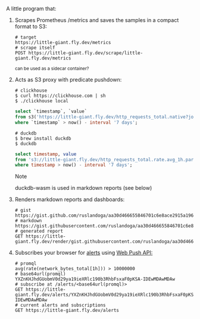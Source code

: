 A little program that:

1. Scrapes Prometheus /metrics and saves the samples in a compact format to S3:
   
   ```shell
   # target
   https://little-giant.fly.dev/metrics
   # scrape itself
   POST https://little-giant.fly.dev/scrape/little-giant.fly.dev/metrics
   ```
   <sup>can be used as a sidecar container?</sup>
   
1. Acts as S3 proxy with predicate pushdown:

   ```shell
   # clickhouse
   $ curl https://clickhouse.com | sh
   $ ./clickhouse local
   ```
   ```sql
   select `timestamp`, `value`
   from s3('https://little-giant.fly.dev/http_requests_total.native?job=webserver')
   where `timestamp` > now() - interval '7 days';
   ```
   ```shell
   # duckdb
   $ brew install duckdb
   $ duckdb
   ```
   ```sql
   select timestamp, value
   from 's3://little-giant.fly.dev/http_requests_total.rate.avg_1h.parquet?job=webserver'
   where timestamp > now() - interval '7 days';
   ```

   > [!NOTE]
   > duckdb-wasm is used in markdown reports (see below)
   
1. Renders markdown reports and dashboards:

   ```shell
   # gist
   https://gist.github.com/ruslandoga/aa30d466655846701c6e8ace2915a196
   # markdown
   https://gist.githubusercontent.com/ruslandoga/aa30d466655846701c6e8ace2915a196/raw/f2e50e8d29d6946d7e56a0b58b796c1157911b39/report.md
   # generated report
   GET https://little-giant.fly.dev/render/gist.githubusercontent.com/ruslandoga/aa30d466655846701c6e8ace2915a196/raw/f2e50e8d29d6946d7e56a0b58b796c1157911b39/report.md
   ```

1. Subscribes your browser for [alerts](https://prometheus.io/docs/alerting/latest/overview/) using [Web Push API:](https://web.dev/explore/notifications)

   ```shell
   # promql
   avg(rate(network_bytes_total[1h])) > 10000000
   # base64url(promql)
   YXZnKHJhdGUobmV0d29ya19ieXRlc190b3RhbFsxaF0pKSA-IDEwMDAwMDAw
   # subscribe at /alerts/<base64url(promql)>
   GET https://little-giant.fly.dev/alerts/YXZnKHJhdGUobmV0d29ya19ieXRlc190b3RhbFsxaF0pKSA-IDEwMDAwMDAw
   # current alerts and subscriptions
   GET https://little-giant.fly.dev/alerts
   ```
